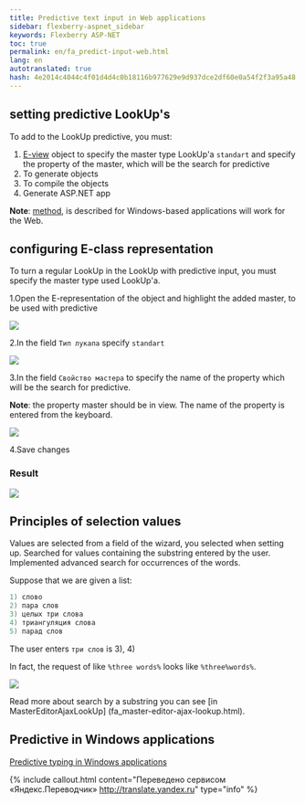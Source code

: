 ```yaml
--- 
title: Predictive text input in Web applications 
sidebar: flexberry-aspnet_sidebar 
keywords: Flexberry ASP-NET 
toc: true 
permalink: en/fa_predict-input-web.html 
lang: en 
autotranslated: true 
hash: 4e2014c4044c4f01d4d4c0b18116b977629e9d937dce2df60e0a54f2f3a95a48 
--- 
```


## setting predictive LookUp's 

To add to the LookUp predictive, you must: 

1. [E-view](fd_e-view.html) object to specify the master type LookUp'a `standart` and specify the property of the master, which will be the search for predictive 
2. To generate objects 
3. To compile the objects 
4. Generate ASP.NET app 

__Note__: [method](fw_predict-input.html), is described for Windows-based applications will work for the Web. 

## configuring E-class representation 

To turn a regular LookUp in the LookUp with predictive input, you must specify the master type used LookUp'a. 

1.Open the E-representation of the object and highlight the added master, to be used with predictive 

![](/images/pages/products/flexberry-aspnet/controls/lookup/select-master-web.png) 

2.In the field `Тип лукапа` specify `standart` 

![](/images/pages/products/flexberry-aspnet/controls/lookup/select-type-web.png) 

3.In the field `Свойство мастера` to specify the name of the property which will be the search for predictive. 

__Note__: the property master should be in view. The name of the property is entered from the keyboard. 

![](/images/pages/products/flexberry-aspnet/controls/lookup/select-property-web.png) 

4.Save changes 

### Result 

![](/images/pages/products/flexberry-aspnet/controls/lookup/predict-lookup-web.gif) 

## Principles of selection values 

Values are selected from a field of the wizard, you selected when setting up. Searched for values containing the substring entered by the user. Implemented advanced search for occurrences of the words. 

Suppose that we are given a list: 

```csharp
1) слово
2) пара слов
3) целых три слова
4) триангуляция слова
5) парад слов
``` 

The user enters `три слов` is 3), 4) 

In fact, the request of like `%three words%` looks like `%three%words%`. 

![](/images/pages/products/flexberry-aspnet/controls/lookup/predict.png) 

Read more about search by a substring you can see [in MasterEditorAjaxLookUp] (fa_master-editor-ajax-lookup.html). 

## Predictive in Windows applications 

[Predictive typing in Windows applications](fw_predict-input.html) 



{% include callout.html content="Переведено сервисом «Яндекс.Переводчик» <http://translate.yandex.ru>" type="info" %}